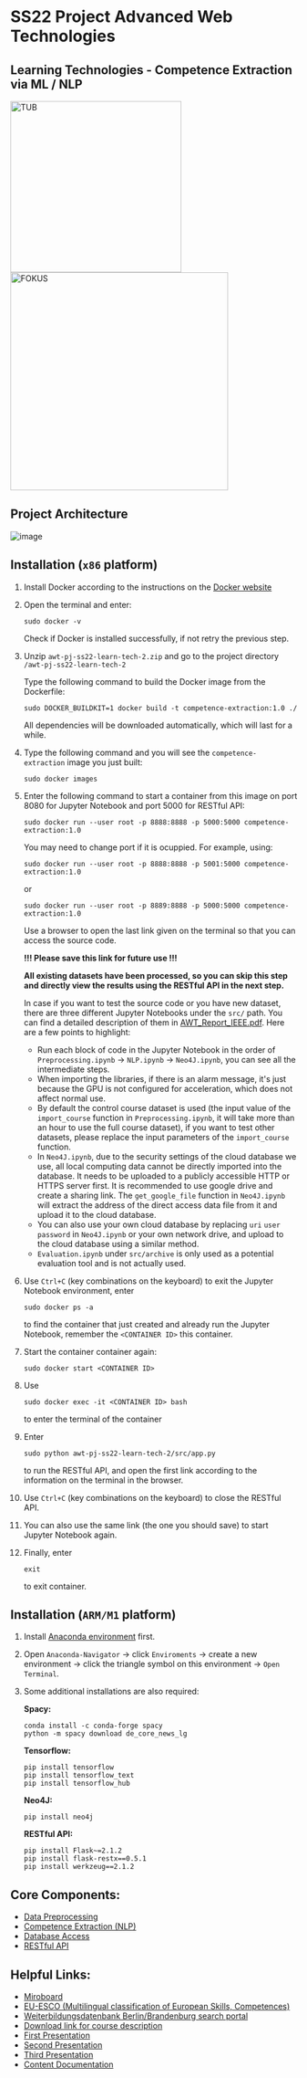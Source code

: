 # SS22 Project Advanced Web Technologies 
## Learning Technologies - Competence Extraction via ML / NLP
<img width="300" alt="TUB" src="https://user-images.githubusercontent.com/24925361/178028367-d6106e60-664a-41d7-940f-46c9e59ed870.png"> <img width="382" alt="FOKUS" src="https://user-images.githubusercontent.com/24925361/178028417-3c6a1740-cf41-4a98-8f3f-735cbfbd9b0b.png">

## Project Architecture
![image](https://user-images.githubusercontent.com/24925361/181214266-02faef6f-4692-45ec-bf81-4c2641c5e483.png)


## Installation (```x86``` platform)

1. Install Docker according to the instructions on the [Docker website](https://docs.docker.com/get-docker/)

1. Open the terminal and enter:
    ```shell
    sudo docker -v
    ```
    Check if Docker is installed successfully, if not retry the previous step.

1. Unzip ```awt-pj-ss22-learn-tech-2.zip``` and go to the project directory ```/awt-pj-ss22-learn-tech-2```

    Type the following command to build the Docker image from the Dockerfile:
    ```shell
    sudo DOCKER_BUILDKIT=1 docker build -t competence-extraction:1.0 ./
    ```
    All dependencies will be downloaded automatically, which will last for a while.

1. Type the following command and you will see the ```competence-extraction``` image you just built:
    ```shell
    sudo docker images
    ```
    
1. Enter the following command to start a container from this image on port 8080 for Jupyter Notebook and port 5000 for RESTful API:
    ```shell
    sudo docker run --user root -p 8888:8888 -p 5000:5000 competence-extraction:1.0
    ```
    You may need to change port if it is ocuppied. For example, using:
    ```shell
    sudo docker run --user root -p 8888:8888 -p 5001:5000 competence-extraction:1.0
    ```
    or
    ```shell
    sudo docker run --user root -p 8889:8888 -p 5000:5000 competence-extraction:1.0
    ```

    Use a browser to open the last link given on the terminal so that you can access the source code. 
    
    **!!! Please save this link for future use !!!** 
    
    **All existing datasets have been processed, so you can skip this step and directly view the results using the RESTful API in the next step.**

    In case if you want to test the source code or you have new dataset, there are three different Jupyter Notebooks under the ```src/``` path. You can find a detailed description of them in [AWT_Report_IEEE.pdf](./AWT_Report_IEEE.pdf).
    Here are a few points to highlight:

    * Run each block of code in the Jupyter Notebook in the order of ```Preprocessing.ipynb``` -> ```NLP.ipynb``` -> ```Neo4J.ipynb```, you can see all the intermediate steps.
    * When importing the libraries, if there is an alarm message, it's just because the GPU is not configured for acceleration, which does not affect normal use.
    * By default the control course dataset is used (the input value of the ```import_course``` function in ```Preprocessing.ipynb```, it will take more than an hour to use the full course dataset), if you want to test other datasets, please replace the input parameters of the ```import_course``` function.
    * In ```Neo4J.ipynb```, due to the security settings of the cloud database we use, all local computing data cannot be directly imported into the database. It needs to be uploaded to a publicly accessible HTTP or HTTPS server first. It is recommended to use google drive and create a sharing link. The ```get_google_file``` function in ```Neo4J.ipynb``` will extract the address of the direct access data file from it and upload it to the cloud database.
    * You can also use your own cloud database by replacing ```uri``` ```user``` ```password``` in ```Neo4J.ipynb``` or your own network drive, and upload to the cloud database using a similar method.
    * ```Evaluation.ipynb``` under  ```src/archive```  is only used as a potential evaluation tool and is not actually used.

1. Use ```Ctrl+C``` (key combinations on the keyboard) to exit the Jupyter Notebook environment, enter
    ```shell
    sudo docker ps -a
    ```
    to find the container that just created and already run the Jupyter Notebook, remember the ```<CONTAINER ID>``` this container.

1. Start the container container again:
    ```shell
    sudo docker start <CONTAINER ID>
    ```

1. Use
    ```shell
    sudo docker exec -it <CONTAINER ID> bash 
    ```
    to enter the terminal of the container

1. Enter
    ```shell
    sudo python awt-pj-ss22-learn-tech-2/src/app.py 
    ```
    to run the RESTful API, and open the first link according to the information on the terminal in the browser.

1. Use ```Ctrl+C``` (key combinations on the keyboard) to close the RESTful API.

1. You can also use the same link (the one you should save) to start Jupyter Notebook again.

1. Finally, enter 
    ```shell
    exit
    ```
    to exit container.

## Installation (```ARM/M1``` platform)

1. Install [Anaconda environment](https://www.anaconda.com/) first.

1. Open ```Anaconda-Navigator``` -> click ```Enviroments``` -> create a new environment -> click the triangle symbol on this environment -> ```Open Terminal```.

1. Some additional installations are also required:

    **Spacy:**
    ```shell
    conda install -c conda-forge spacy
    python -m spacy download de_core_news_lg
    ```

    **Tensorflow:**
    ```shell
    pip install tensorflow
    pip install tensorflow_text
    pip install tensorflow_hub
    ```

    **Neo4J:**
    ```shell
    pip install neo4j
    ```

    **RESTful API:**
    ```
    pip install Flask~=2.1.2
    pip install flask-restx==0.5.1
    pip install werkzeug==2.1.2
    ```

## Core Components:
* [Data Preprocessing](./src/Preprocessing.ipynb)
* [Competence Extraction (NLP)](./src/NLP.ipynb)
* [Database Access](./src/Neo4J.ipynb)
* [RESTful API](./src/app.py)

## Helpful Links:
* [Miroboard](https://miro.com/app/board/uXjVO4rE3z4=/)
* [EU-ESCO (Multilingual classification of European Skills, Competences)](https://esco.ec.europa.eu/en)
* [Weiterbildungsdatenbank Berlin/Brandenburg search portal](https://www.wdb-suchportal.de/de)
* [Download link for course description](https://webspace.fokus.fraunhofer.de/index.php/s/4g7isDScGgJFmyK)
* [First Presentation](https://docs.google.com/presentation/d/1Khsn_8M1RbjfMqUFCwPy9wX0nEmaIjShYJDiTsIkKAM/edit#slide=id.g122c239953c_2_10)
* [Second Presentation](https://docs.google.com/presentation/d/1qBtznjY1o8PyaYzvs-UPRpJHfz8Td3pSIfjiIBseZYs/edit#slide=id.g122c239953c_2_16)
* [Third Presentation](https://docs.google.com/presentation/d/10RYty7uy4iDyFTbF-Z_PJPTfI8WNRnBT98rpj2WZr0M/edit#slide=id.g12f87666f53_0_0)
* [Content Documentation](https://docs.google.com/document/d/1mfp5A2DEiTcGTzrYrh6c9gaYeMAisS2vuYwDd_1vQfo/edit?usp=sharing)
